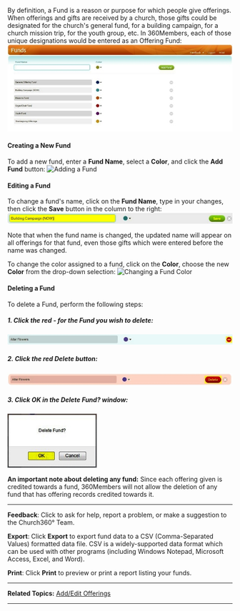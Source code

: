 By definition, a Fund is a reason or purpose for which people give
offerings. When offerings and gifts are received by a church, those
gifts could be designated for the church's general fund, for a building
campaign, for a church mission trip, for the youth group, etc. In
360Members, each of those unique designations would be entered as an
Offering Fund: ![Funds page](Offering_Funds_01.JPG "Funds page")

#### Creating a New Fund

To add a new fund, enter a **Fund Name**, select a **Color**, and click
the **Add Fund** button: ![Adding a
Fund](Offering_Funds_02.JPG "Adding a Fund")

#### Editing a Fund

To change a fund's name, click on the **Fund Name**, type in your
changes, then click the **Save** button in the column to the right:
![Renaming a Fund](Offering_Funds_03.JPG "Renaming a Fund")

Note that when the fund name is changed, the updated name will appear on
all offerings for that fund, even those gifts which were entered before
the name was changed.

To change the color assigned to a fund, click on the **Color**, choose
the new **Color** from the drop-down selection: ![Changing a Fund
Color](Offering_Funds_04.JPG "Changing a Fund Color")

#### Deleting a Fund

To delete a Fund, perform the following steps:

##### 1. Click the red - for the Fund you wish to delete:

![Delete Step 1](Offering_Funds_05.JPG "Delete Step 1")

##### 2. Click the red Delete button:

![Delete Step 2](Offering_Funds_06.JPG "Delete Step 2")

##### 3. Click OK in the Delete Fund? window:

![Delete Step 3](Offering_Funds_07.JPG "Delete Step 3")

**An important note about deleting any fund:** Since each offering given
is credited towards a fund, 360Members will not allow the deletion of
any fund that has offering records credited towards it.

* * * * *

**Feedback**: Click **<Feedback>** to ask for help, report a problem, or
make a suggestion to the Church360° Team.

**Export**: Click **Export** to export fund data to a CSV
(Comma-Separated Values) formatted data file. CSV is a widely-supported
data format which can be used with other programs (including Windows
Notepad, Microsoft Access, Excel, and Word).

**Print**: Click **Print** to preview or print a report listing your
funds.

* * * * *

**Related Topics:** [Add/Edit Offerings](offerings:%20Enter%20Offerings)

* * * * *
